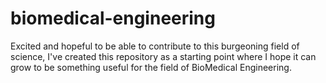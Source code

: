 # biomedical-engineering
Excited and hopeful to be able to contribute to this burgeoning field of science, I've created this repository as a starting point where I hope it can grow to be something useful for the field of BioMedical Engineering.
